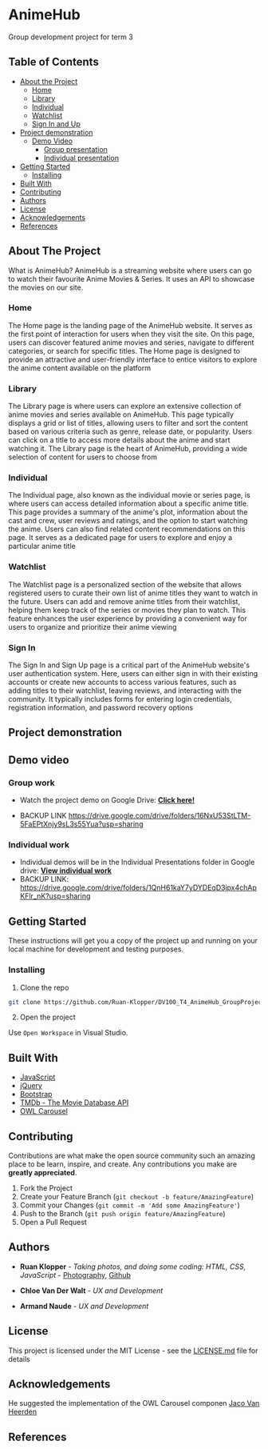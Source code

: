 # AnimeHub

Group development project for term 3

## Table of Contents

- [About the Project](#about-the-project)
  - [Home](#home)
  - [Library](#library)
  - [Individual](#individual)
  - [Watchlist](#watchlist)
  - [Sign In and Up](#signin)
- [Project demonstration](#project-demonstration)
  - [Demo Video](#demo-video)
    - [Group presentation](#group-work)
    - [Individual presentation](#individual-work)
- [Getting Started](#getting-started)
  - [Installing](#installing)
- [Built With](#built-with)
- [Contributing](#contributing)
- [Authors](#authors)
- [License](#license)
- [Acknowledgements](#acknowledgements)
- [References](#references)

## About The Project

What is AnimeHub?
AnimeHub is a streaming website where users can go to watch their favourite Anime Movies & Series. It uses an API to showcase the movies on our site.

### Home

The Home page is the landing page of the AnimeHub website. It serves as the first point of interaction for users when they visit the site. On this page, users can discover featured anime movies and series, navigate to different categories, or search for specific titles. The Home page is designed to provide an attractive and user-friendly interface to entice visitors to explore the anime content available on the platform

### Library

The Library page is where users can explore an extensive collection of anime movies and series available on AnimeHub. This page typically displays a grid or list of titles, allowing users to filter and sort the content based on various criteria such as genre, release date, or popularity. Users can click on a title to access more details about the anime and start watching it. The Library page is the heart of AnimeHub, providing a wide selection of content for users to choose from

### Individual

The Individual page, also known as the individual movie or series page, is where users can access detailed information about a specific anime title. This page provides a summary of the anime's plot, information about the cast and crew, user reviews and ratings, and the option to start watching the anime. Users can also find related content recommendations on this page. It serves as a dedicated page for users to explore and enjoy a particular anime title

### Watchlist

The Watchlist page is a personalized section of the website that allows registered users to curate their own list of anime titles they want to watch in the future. Users can add and remove anime titles from their watchlist, helping them keep track of the series or movies they plan to watch. This feature enhances the user experience by providing a convenient way for users to organize and prioritize their anime viewing

### Sign In

The Sign In and Sign Up page is a critical part of the AnimeHub website's user authentication system. Here, users can either sign in with their existing accounts or create new accounts to access various features, such as adding titles to their watchlist, leaving reviews, and interacting with the community. It typically includes forms for entering login credentials, registration information, and password recovery options

## Project demonstration

## Demo video
### Group work
- Watch the project demo on Google Drive:
  [**Click here!**](https://drive.google.com/drive/folders/16NxU53StLTM-5FaEPtXnjy9sL3s55Yua?usp=sharing)

- BACKUP LINK
  https://drive.google.com/drive/folders/16NxU53StLTM-5FaEPtXnjy9sL3s55Yua?usp=sharing

### Individual work
- Individual demos will be in the Individual Presentations folder in Google drive:
  [**View individual work**](https://drive.google.com/drive/folders/1QnH61kaY7yDYDEqD3jpx4chApKFlr_nK?usp=sharing)
- BACKUP LINK:
https://drive.google.com/drive/folders/1QnH61kaY7yDYDEqD3jpx4chApKFlr_nK?usp=sharing

## Getting Started

These instructions will get you a copy of the project up and running on your local machine for development and testing purposes.

### Installing

1. Clone the repo

```sh
git clone https://github.com/Ruan-Klopper/DV100_T4_AnimeHub_GroupProject
```

2. Open the project

Use `Open Workspace` in Visual Studio.

## Built With

- [JavaScript](https://developer.mozilla.org/en-US/docs/Web/JavaScript)
- [jQuery](https://jquery.com/)
- [Bootstrap](https://getbootstrap.com/)
- [TMDb - The Movie Database API](https://developer.themoviedb.org/reference/intro/getting-started)
- [OWL Carousel](https://owlcarousel2.github.io/OwlCarousel2/)

## Contributing

Contributions are what make the open source community such an amazing place to be learn, inspire, and create. Any contributions you make are **greatly appreciated**.

1. Fork the Project
2. Create your Feature Branch (`git checkout -b feature/AmazingFeature`)
3. Commit your Changes (`git commit -m 'Add some AmazingFeature'`)
4. Push to the Branch (`git push origin feature/AmazingFeature`)
5. Open a Pull Request

## Authors

- **Ruan Klopper** - _Taking photos, and doing some coding: HTML, CSS, JavaScript_ - [Photography](https://sites.google.com/view/ruan-klopper-photographyhy/home?authuser), [Github](https://github.com/Ruan-Klopper)

- **Chloe Van Der Walt** - _UX and Development_

- **Armand Naude** - _UX and Development_

## License

This project is licensed under the MIT License - see the [LICENSE.md](LICENSE.md) file for details

## Acknowledgements

He suggested the implementation of the OWL Carousel componen
[Jaco Van Heerden](https://github.com/jacovh01)

## References

